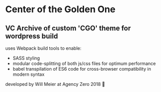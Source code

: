 # Center of the Golden One

## VC Archive of custom 'CGO' theme for wordpress build

uses Webpack build tools to enable:
+ SASS styling
+ modular code-splitting of both js/css files for optimum performance
+ babel transpilation of ES6 code for cross-browser compatibility in modern syntax


developed by Will Meier at Agency Zero 2018 🤑
